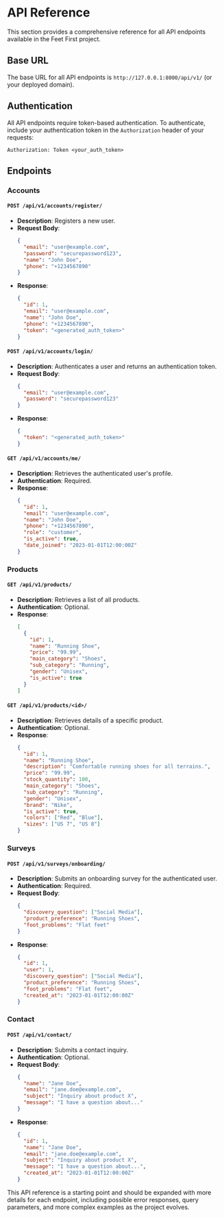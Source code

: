 # API Reference

This section provides a comprehensive reference for all API endpoints available in the Feet First project.

## Base URL

The base URL for all API endpoints is `http://127.0.0.1:8000/api/v1/` (or your deployed domain).

## Authentication

All API endpoints require token-based authentication. To authenticate, include your authentication token in the `Authorization` header of your requests:

`Authorization: Token <your_auth_token>`

## Endpoints

### Accounts

#### `POST /api/v1/accounts/register/`

- **Description**: Registers a new user.
- **Request Body**:
  ```json
  {
    "email": "user@example.com",
    "password": "securepassword123",
    "name": "John Doe",
    "phone": "+1234567890"
  }
  ```
- **Response**:
  ```json
  {
    "id": 1,
    "email": "user@example.com",
    "name": "John Doe",
    "phone": "+1234567890",
    "token": "<generated_auth_token>"
  }
  ```

#### `POST /api/v1/accounts/login/`

- **Description**: Authenticates a user and returns an authentication token.
- **Request Body**:
  ```json
  {
    "email": "user@example.com",
    "password": "securepassword123"
  }
  ```
- **Response**:
  ```json
  {
    "token": "<generated_auth_token>"
  }
  ```

#### `GET /api/v1/accounts/me/`

- **Description**: Retrieves the authenticated user's profile.
- **Authentication**: Required.
- **Response**:
  ```json
  {
    "id": 1,
    "email": "user@example.com",
    "name": "John Doe",
    "phone": "+1234567890",
    "role": "customer",
    "is_active": true,
    "date_joined": "2023-01-01T12:00:00Z"
  }
  ```

### Products

#### `GET /api/v1/products/`

- **Description**: Retrieves a list of all products.
- **Authentication**: Optional.
- **Response**:
  ```json
  [
    {
      "id": 1,
      "name": "Running Shoe",
      "price": "99.99",
      "main_category": "Shoes",
      "sub_category": "Running",
      "gender": "Unisex",
      "is_active": true
    }
  ]
  ```

#### `GET /api/v1/products/<id>/`

- **Description**: Retrieves details of a specific product.
- **Authentication**: Optional.
- **Response**:
  ```json
  {
    "id": 1,
    "name": "Running Shoe",
    "description": "Comfortable running shoes for all terrains.",
    "price": "99.99",
    "stock_quantity": 100,
    "main_category": "Shoes",
    "sub_category": "Running",
    "gender": "Unisex",
    "brand": "Nike",
    "is_active": true,
    "colors": ["Red", "Blue"],
    "sizes": ["US 7", "US 8"]
  }
  ```

### Surveys

#### `POST /api/v1/surveys/onboarding/`

- **Description**: Submits an onboarding survey for the authenticated user.
- **Authentication**: Required.
- **Request Body**:
  ```json
  {
    "discovery_question": ["Social Media"],
    "product_preference": "Running Shoes",
    "foot_problems": "Flat feet"
  }
  ```
- **Response**:
  ```json
  {
    "id": 1,
    "user": 1,
    "discovery_question": ["Social Media"],
    "product_preference": "Running Shoes",
    "foot_problems": "Flat feet",
    "created_at": "2023-01-01T12:00:00Z"
  }
  ```

### Contact

#### `POST /api/v1/contact/`

- **Description**: Submits a contact inquiry.
- **Authentication**: Optional.
- **Request Body**:
  ```json
  {
    "name": "Jane Doe",
    "email": "jane.doe@example.com",
    "subject": "Inquiry about product X",
    "message": "I have a question about..."
  }
  ```
- **Response**:
  ```json
  {
    "id": 1,
    "name": "Jane Doe",
    "email": "jane.doe@example.com",
    "subject": "Inquiry about product X",
    "message": "I have a question about...",
    "created_at": "2023-01-01T12:00:00Z"
  }
  ```

This API reference is a starting point and should be expanded with more details for each endpoint, including possible error responses, query parameters, and more complex examples as the project evolves.
